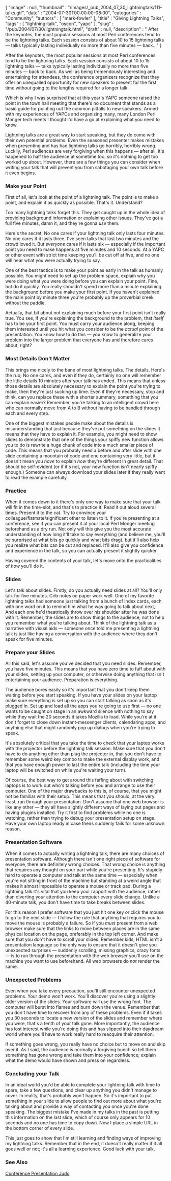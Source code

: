 {
   "image" : null,
   "thumbnail" : "/images/_pub_2004_07_30_lightningtalk/111-talks.gif",
   "date" : "2004-07-30T00:00:00-08:00",
   "categories" : "Community",
   "authors" : [
      "mark-fowler"
   ],
   "title" : "Giving Lightning Talks",
   "tags" : [
      "lightning-talk",
      "oscon",
      "yapc"
   ],
   "slug" : "/pub/2004/07/30/lightningtalk.html",
   "draft" : null,
   "description" : " After the keynotes, the most popular sessions at most Perl conferences tend to be the lightning talks. Each session consists of about 10 to 15 lightning talks &mdash; talks typically lasting individually no more than five minutes &mdash; back..."
}



After the keynotes, the most popular sessions at most Perl conferences tend to be the lightning talks. Each session consists of about 10 to 15 lightning talks — talks typically lasting individually no more than five minutes — back to back. As well as being tremendously interesting and entertaining for attendees, the conference organizers recognize that they offer an unequalled opportunity for new speakers to present for the first time without going to the lengths required for a longer talk.

Which is why I was surprised that at this year's YAPC someone raised the point in the town hall meeting that there's no document that stands as a basic guide for pointing out the common pitfalls to new speakers. Armed with my experiences of YAPCs and organizing many, many London Perl Monger tech meets I thought I'd have a go at explaining what you need to know.

Lightning talks are a great way to start speaking, but they do come with their own potential problems. Even the seasoned presenter makes mistakes when presenting and has had lightning talks go horribly, horribly wrong. Luckily, Perl audiences are very forgiving when this happens — after all, it's happened to half the audience at sometime too, so it's nothing to get too worked up about. However, there are a few things you can consider when writing your talk that will prevent you from sabotaging your own talk before it even begins.

### Make your Point

First of all, let's look at the point of a lightning talk. The point is to make a point, and explain it as quickly as possible. That's it. Understand?

Too many lightning talks forget this. They get caught up in the whole idea of providing background information or explaining other issues. They've got a full five minutes, damn it, and they're gonna *use* them.

Here's the secret; No one cares if your lightning talk only lasts four minutes. No one cares if it lasts three. I've seen talks that last two minutes and the crowd loved it. But *everyone* cares if it lasts six — especially if the important point you need to make happens at five minutes and 10 seconds. At a YAPC or other event with strict time keeping you'll be cut off at five, and no one will hear what you were actually trying to say.

One of the best tactics is to make your point as early in the talk as humanly possible. You might need to set up the problem space, explain why you were doing what you were doing before you can explain your point. Fine, but do it quickly. You really shouldn't spend more than a minute explaining the background before you make your first point. If you haven't explained the main point by minute three you're probably up the proverbial creek without the paddle.

Actually, that bit about not explaining much before your first point isn't really true. You see, if you're explaining the background to the problem, that *itself* has to be your first point. You must carry your audience along, keeping them interested until you hit what you consider to be the *actual* point of the presentation. You know how to do this — you know to generalize your problem into the larger problem that everyone has and therefore cares about, right?

### Most Details Don't Matter

This brings me nicely to the bane of most lightning talks. The details. Here's the rub; No one cares, and even if they do, certainly no one will remember the little details 10 minutes after your talk has ended. This means that unless those details are absolutely necessary to explain the point you're trying to make, then they're just sucking up time. Even if they're necessary, stop and think, can you replace these with a shorter summary, something that you can explain easier? Remember, you're talking to an intelligent crowd here who can normally move from A to B without having to be handled through each and every step.

One of the biggest mistakes people make about the details is misunderstanding that just because they've put something on the slides it means that they have to explain it. For example, you might need to show slides to demonstrate that one of the things your spiffy new function allows you to do is rewrite a huge chunk of code into a much smaller piece of code. This means that you probably need a before and after slide with one slide containing a mountain of code and one containing very little, but it doesn't mean you *have* to explain *how* they're different in great detail. That should be self-evident (or if it's not, your new function isn't nearly spiffy enough.) Someone can always download your slides later if they really want to read the example carefully.

### Practice

When it comes down to it there's only one way to make sure that your talk will fit in the time-slot, and that's to practice it. Read it out aloud several times. Present it to the cat. Try to convince your colleague/flatmate/significant other to listen to it. If you're presenting at a conference, see if you can present it at your local Perl Monger meeting beforehand as a dry run. Not only will this give you the most accurate understanding of how long it'll take to say everything (and believe me, you'll be surprised at what bits go quickly and what bits drag), but it'll also help you realize what bits can be cut and replaced. It'll also give you confidence and experience in the talk, so you can actually present it slightly quicker.

Having covered the contents of your talk, let's move onto the practicalities of *how* you'll do it.

### Slides

Let's talk about slides. Firstly, do you actually need slides at all? You'll only talk for five minutes. Crib notes on paper work well. One of my favorite lightning talks had someone just talking from a bunch of index cards, each with one word on it to remind him what he was going to talk about next,. And each one he'd theatrically throw over his shoulder after he was done with it. Remember, the slides are to show things to the audience, not to help you remember what you're talking about. Think of the lightning talk as a narrative with visual aids — someone once told me presenting a lightning talk is just like having a conversation with the audience where they don't speak for five minutes.

### Prepare your Slides

All this said, let's assume you've decided that you need slides. Remember, you have five minutes. This means that you have zero time to faff about with your slides, setting up your computer, or otherwise doing anything that isn't entertaining your audience. Preparation is everything.

The audience bores easily so it's important that you don't keep them waiting before you start speaking. If you have your slides on your laptop make sure everything is set up so you can start talking as soon as it's plugged in. Set up and load all the apps you're going to use first — no one wants to be caught on stage in an awkward silence with nothing to say while they wait the 20 seconds it takes Mozilla to load. While you're at it don't forget to close down instant-messenger clients, calendaring apps, and anything else that might randomly pop up dialogs when you're trying to speak.

It's absolutely critical that you take the time to check that your laptop works with the projector before the lightning talk session. Make sure that you don't have to do anything other than plug the projector in, that you don't have to remember some weird key combo to make the external display work, and that you have enough power to last the entire talk (including the time your laptop will be switched on while you're waiting your turn).

Of course, the best way to get around this faffing about with switching laptops is to work out who's talking before you and arrange to use their computer. One of the major drawbacks to this is, of course, that you might not be familiar with their setup. This means that you should, at the very least, run through your presentation. Don't assume that one web browser is like any other — they all have slightly different ways of laying out pages and having plugins installed. Try it first to find problems while no one is watching, rather than trying to debug your presentation setup on stage. Have your own laptop ready in case theirs suddenly fails for some unknown reason.

### Presentation Software

When it comes to actually writing a lightning talk, there are many choices of presentation software. Although there isn't one right piece of software for everyone, there are definitely wrong choices. That wrong choice is anything that requires any thought on your part while you're presenting. It's stupidly hard to operate a computer and talk at the same time — especially when you're not sitting in front of the machine but standing at a weird angle that makes it almost impossible to operate a mouse or track pad. During a lightning talk it's vital that you keep your rapport with the audience, rather than diverting your attention to the computer every slide change. Unlike a 40-minute talk, you don't have time to take breaks between slides.

For this reason I prefer software that you just hit one key or click the mouse to go to the next slide — I follow the rule that anything that requires you to move the mouse is probably a failure. So if you *must* present from a web browser make sure that the links to move between places are in the same physical location on the page, preferably in the top left corner. And make sure that you don't have to scroll your slides. Remember kids, HTML isn't a presentation language so the only way to ensure that it doesn't give you unexpected surprises — suddenly scrolling, missing graphics, crazy fonts — is to run through the presentation with the web browser you'll use on the machine you want to use beforehand. All web browsers do *not* render the same.

### Unexpected Problems

Even when you take every precaution, you'll still encounter unexpected problems. Your demo won't work. You'll discover you're using a slightly older version of the slides. Your software will use the wrong font. The computer will burst into flames and burn down the venue. Remember that you don't have time to recover from any of these problems. Even if it takes you 30 seconds to locate a new version of the slides and remember where you were, that's a tenth of your talk gone. More importantly, the audience has lost interest while you're doing this and has slipped into their daydream world where you'll have to work really hard to reacquire their attention.

If something goes wrong, you really have no choice but to move on and skip over it. As I said, the audience is normally a forgiving bunch so tell them something has gone wrong and take them into your confidence; explain what the demo would have shown and press on regardless.

### Concluding your Talk

In an ideal world you'd be able to complete your lightning talk with time to spare, take a few questions, and clear up anything you didn't manage to cover. In reality, that's probably won't happen. So it's important to put something in your slide to allow people to find out more about what you're talking about and provide a way of contacting you once you're done speaking. The biggest mistake I've made in my talks in the past is putting this information on the last slide, which of course only appears for 10 seconds and no one has time to copy down. Now I place a simple URL in the bottom corner of every slide.

This just goes to show that I'm still learning and finding ways of improving my lightning talks. Remember that in the end, it doesn't really matter if it all goes well or not; it's all a learning experience. Good luck with your talk.

### <span id="see_also">See Also</span>

[Conference Presentation Judo](http://perl.plover.com/yak/presentation/)
